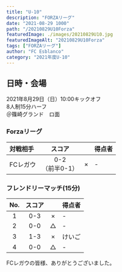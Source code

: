 ```yaml
---
title: "U-10"
description: "FORZAリーグ"
date: "2021-08-29 1000"
path: "/20210829U10Forza"
featuredImage: ./images/20210829U10.jpg
featuredImageAlt: "20210829U10Forza"
tags: ["FORZAリーグ"]
author: "FC Esblanco"
category: "2021年度U-10"
---
```


## 日時・会場

2021年8月29日（日）10:00キックオフ  
8人制15分ハーフ  
＠篠崎グランド　ロ面

### Forzaリーグ

| 対戦相手| スコア |   | 得点者  |
|:----|:------:|:-:|:--------|
| FCレガウ| 0-2<br>（前半0-1） | × |- |

### フレンドリーマッチ(15分)

| No.| スコア |   | 得点者  |
|:--:|:------:|:-:|:--------|
| 1  | 0-3 | × |-  |
| 2  | 0-0 | △ |-  |
| 3  | 1-3 | × |けいご|
| 4  | 0-0 | △ |- |

<script src="https://adm.shinobi.jp/s/f9835040bccb6582c56df68b8f5ecca7"></script>

FCレガウの皆様、ありがとうございました。
